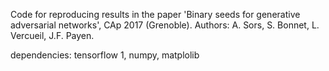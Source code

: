 Code for reproducing results in the paper 'Binary seeds for generative adversarial networks', CAp 2017 (Grenoble). Authors: A. Sors, S. Bonnet, L. Vercueil, J.F. Payen. 

dependencies: tensorflow 1, numpy, matplolib